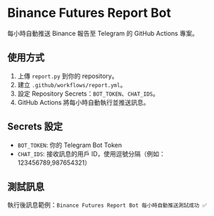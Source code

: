 # Binance Futures Report Bot

每小時自動推送 Binance 報告至 Telegram 的 GitHub Actions 專案。

## 使用方式
1. 上傳 `report.py` 到你的 repository。
2. 建立 `.github/workflows/report.yml`。
3. 設定 Repository Secrets：`BOT_TOKEN`、`CHAT_IDS`。
4. GitHub Actions 將每小時自動執行並推送訊息。

## Secrets 設定
- `BOT_TOKEN`: 你的 Telegram Bot Token
- `CHAT_IDS`: 接收訊息的用戶 ID，使用逗號分隔（例如：123456789,987654321）

## 測試訊息
執行後訊息範例：`Binance Futures Report Bot 每小時自動推送測試成功 ✅`